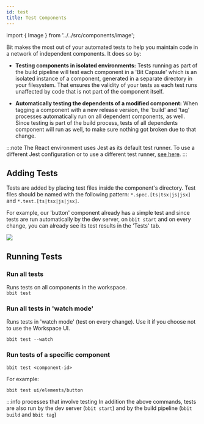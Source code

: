 ```yaml
---
id: test
title: Test Components
---
```


import { Image } from '../../src/components/image';

Bit makes the most out of your automated tests to help you maintain code in a network of independent components. It does so by:

- **Testing components in isolated environments:**
  Tests running as part of the build pipeline will test each component in a 'Bit Capsule' which is
  an isolated instance of a component, generated in a separate directory in your filesystem.
  That ensures the validity of your tests as each test runs unaffected by code that is not part of the component itself.

- **Automatically testing the dependents of a modified component:**
  When tagging a component with a new release version, the 'build' and 'tag' processes automatically run on all dependent components, as well.
  Since testing is part of the build process, tests of all dependents component will run as well, to make sure nothing got broken due to that change.

:::note
The React environment uses Jest as its default test runner. To use a different Jest configuration or to use a different test runner, [see here](/react/overview).
:::

## Adding Tests

Tests are added by placing test files inside the component's directory. Test files should be named with the following pattern: `*.spec.[ts|tsx|js|jsx]` and `*.test.[ts|tsx|js|jsx]`.

For example, our 'button' component already has a simple test and since tests are run automatically by the dev server, on `bbit start` and
on every change, you can already see its test results in the 'Tests' tab.

<Image src="/img/ws_getting_started_test.png" />

## Running Tests

### Run all tests

Runs tests on all components in the workspace.  
`bbit test`

### Run all tests in 'watch mode'

Runs tests in 'watch mode' (test on every change). Use it if you choose not to use the Workspace UI.

```shell
bbit test --watch
```

### Run tests of a specific component

```shell
bbit test <component-id>
```

For example:

```shell
bbit test ui/elements/button
```

:::info processes that involve testing
In addition the above commands, tests are also run by the dev server (`bbit start`) and by the build pipeline (`bbit build` and `bbit tag`)
